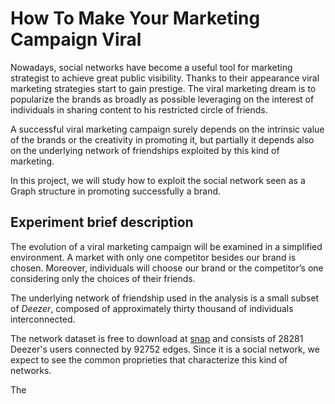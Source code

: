 # How To Make Your Marketing Campaign Viral

Nowadays, social networks have become a useful tool for marketing strategist to achieve great public
visibility. Thanks to their appearance viral marketing strategies start to gain prestige. The viral marketing
dream is to popularize the brands as broadly as possible leveraging on the interest of individuals in
sharing content to his restricted circle of friends.

A successful viral marketing campaign surely depends on the intrinsic value of the brands or the creativity in promoting it, but partially it depends also on
the underlying network of friendships exploited by this kind of marketing. 

In this project, we will study how to exploit the social network seen as a Graph structure in promoting successfully a brand.

## Experiment brief description
The evolution of a viral marketing campaign will be examined in a simplified environment. 
A market with only one competitor besides our brand is chosen. Moreover, individuals will choose our brand or
the competitor’s one considering only the choices of their friends. 

The underlying network of friendship used in the analysis is a small subset of *Deezer*, composed of approximately thirty thousand of individuals
interconnected.

The network dataset is free to download at [snap](http://snap.stanford.edu/data) and consists of 28281 Deezer's users connected by 92752 edges. 
Since it is a social network, we expect to see the common proprieties that characterize this kind of networks.

The 
